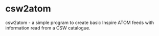 # csw2atom
csw2atom - a simple program to create basic Inspire ATOM feeds with information read from a CSW catalogue.
